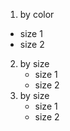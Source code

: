 1. by color
  + size 1
  + size 2
2. by size
   + size 1
   + size 2
3. by size
    + size 1
    + size 2
